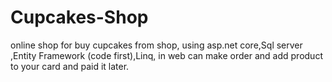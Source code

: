 # Cupcakes-Shop
online shop for buy cupcakes from shop,
using asp.net core,Sql server ,Entity Framework (code first),Linq,
in web can make order and add product to your card and paid it later.

